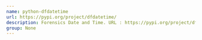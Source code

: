```yaml
---
name: python-dfdatetime
url: https://pypi.org/project/dfdatetime/
description: Forensics Date and Time. URL : https://pypi.org/project/dfdatetime/ Groups : None
group: None
---
```

